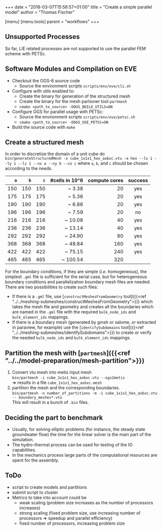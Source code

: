 +++
date = "2018-03-07T15:56:57+01:00"
title = "Create a simple parallel model"
author = "Thomas Fischer"

[menu]
  [menu.tools]
    parent = "workflows"
+++

## Unsupported Processes

So far, LIE related processes are not supported to use
the parallel FEM scheme with PETSc.

## Software Modules and Compilation on EVE

- Checkout the OGS-6 source code
  - Source the environment scripts `scripts/env/eve/cli.sh`
- Configure with utils enabled to:
  - Create the binary for generation of the structured mesh
  - Create the binary for the mesh partioner tool `partmesh`
  - `cmake <path_to_source> -DOGS_BUILD_UTILS=ON`
- Configure OGS for parallel usage with PETSc:
  - Source the environment scripts `scripts/env/eve/petsc.sh`
  - `cmake <path_to_source> -DOGS_USE_PETSC=ON`
- Build the source code with `make`

## Create a structured mesh

In order to discretize the domain of a unit cube do
`bin/generateStructuredMesh -o cube_1x1x1_hex_axbxc.vtu -e hex --lx 1 --ly 1 --lz 1 --nx a --ny b --nz c`
where `a`, `b`, and `c` should be chosen according to the needs.

|  `a`  |  `b`  |  `c`  | #cells in 10^6 | compute cores | success |
|  ---: |  ---: |  ---: | ---: | ---: | :---: |
|  150  |  150  |  150  | ~ 3.38 | 20 | yes |
|  175  |  175  |  175  | ~ 5.36 | 20 | yes |
|  190  |  190  |  190  | ~ 6.86 | 20 | yes |
|  196  |  196  |  196  | ~ 7.59 | 20 | no |
|  216  |  216  |  216  | ~ 10.08 | 40 | yes |
|  236  |  236  |  236  | ~ 13.14 | 40 | yes |
|  292  |  292  |  292  | ~ 24.90 | 80 | yes |
|  368  |  368  |  368  | ~ 49.84 | 160 | yes |
|  422  |  422  |  422  | ~ 75.15 | 240 | yes |
|  465  |  465  |  465  | ~ 100.54 | 320 | |

For the boundary conditions, if they are simple (_i.e._ homogeneous), the
simplest `.gml` file is sufficient for the serial case, but for heterogeneous
boundary conditions and parallelization boundary mesh files are needed. There
are two possibilities to create such files:

- If there is a `.gml` file, use [`constructMeshesFromGeometry`
   tool]({{<ref "../../meshing-submeshes/constructMeshesFromGeometry">}})  which
   takes the mesh file and geometry and creates all the boundaries which are
   named in the `.gml` file with the required `bulk_node_ids` and
   `bulk_element_ids` mappings.
- If there is a boundary mesh (generated by gmsh or salome, or extracted in
   paraview, for example) use the [`identifySubdomains`
   tool]({{<ref "../../meshing-submeshes/identifySubdomains">}}) to create or
   verify the needed `bulk_node_ids` and `bulk_element_ids` mappings.

## Partition the mesh with [`partmesh`]({{<ref "../../model-preparation/mesh-partition">}})

1. Convert vtu mesh into metis input mesh <br/>
```bin/partmesh -i cube_1x1x1_hex_axbxc.vtu --ogs2metis``` <br/>
=> results in a file `cube_1x1x1_hex_axbxc.mesh`
2. partition the mesh and the corresponding boundaries. <br/>
```bin/partmesh -n number_of_partitions -m -i cube_1x1x1_hex_axbxc.vtu -- boundary_meshes*.vtu``` <br/>
This will result in a bunch of `.bin` files.

## Deciding the part to benchmark

- Usually, for solving elliptic problems (for instance, the steady state groundwater flow) the time for the linear solver is the main part of the simulation.
- The hydro-thermal process can be used for testing of the IO capabilities.
- In the mechanics process large parts of the computational resources are spent for the assembly.

## ToDo

- script to create models and partitions
- submit script to cluster
- Metrics to take into account could be
  - weak scaling (problem size increases as the number of processors increases)
  - strong scaling (fixed problem size, use increasing number of processors => speedup and parallel efficiency)
  - fixed number of processors, increasing problem size
